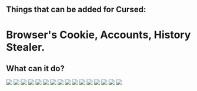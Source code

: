 ## Things that can be added for Cursed:
# Browser's Cookie, Accounts, History Stealer.
## What can it do?
 <img src="https://github.com/utkayfirat/Cursed/blob/main/somephoto/0.png">
 <img src="https://github.com/utkayfirat/Cursed/blob/main/somephoto/1.png">
 <img src="https://github.com/utkayfirat/Cursed/blob/main/somephoto/2.png">
 <img src="https://github.com/utkayfirat/Cursed/blob/main/somephoto/3.png">
 <img src="https://github.com/utkayfirat/Cursed/blob/main/somephoto/4.png">
 <img src="https://github.com/utkayfirat/Cursed/blob/main/somephoto/5.png">
 <img src="https://github.com/utkayfirat/Cursed/blob/main/somephoto/6.png">
 <img src="https://github.com/utkayfirat/Cursed/blob/main/somephoto/7.png">
 <img src="https://github.com/utkayfirat/Cursed/blob/main/somephoto/8.png">
 <img src="https://github.com/utkayfirat/Cursed/blob/main/somephoto/9.png">
 <img src="https://github.com/utkayfirat/Cursed/blob/main/somephoto/10.png">
 <img src="https://github.com/utkayfirat/Cursed/blob/main/somephoto/11.png">
 <img src="https://github.com/utkayfirat/Cursed/blob/main/somephoto/12.png">
 <img src="https://github.com/utkayfirat/Cursed/blob/main/somephoto/13.png">
 <img src="https://github.com/utkayfirat/Cursed/blob/main/somephoto/14.png">
 <img src="https://github.com/utkayfirat/Cursed/blob/main/somephoto/15.png">
